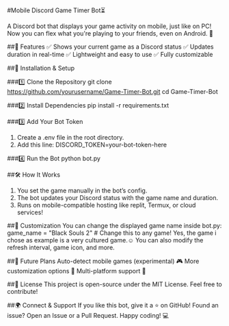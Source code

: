 #Mobile Discord Game Timer Bot⏳

A Discord bot that displays your game activity on mobile, just like on PC! Now you can flex what you're playing to your friends, even on Android. 🚀

##🌟 Features
✅ Shows your current game as a Discord status 
✅ Updates duration in real-time 
✅ Lightweight and easy to use 
✅ Fully customizable

##🔧 Installation & Setup

###1️⃣ Clone the Repository
git clone https://github.com/yourusername/Game-Timer-Bot.git
cd Game-Timer-Bot

###2️⃣ Install Dependencies
pip install -r requirements.txt

###3️⃣ Add Your Bot Token
1. Create a .env file in the root directory.
2. Add this line:
DISCORD_TOKEN=your-bot-token-here

###4️⃣ Run the Bot
python bot.py

##🛠 How It Works

1. You set the game manually in the bot’s config.
2. The bot updates your Discord status with the game name and duration.
3. Runs on mobile-compatible hosting like replit, Termux, or cloud services!

##📌 Customization
You can change the displayed game name inside bot.py:
game_name = "Black Souls 2"  # Change this to any game! Yes, the game i chose as example is a very cultured game.☺️
You can also modify the refresh interval, game icon, and more.

##🚀 Future Plans
Auto-detect mobile games (experimental) 🎮
More customization options 🎨
Multi-platform support 📱

##📝 License
This project is open-source under the MIT License. Feel free to contribute!


##🌍 Connect & Support
If you like this bot, give it a ⭐ on GitHub! Found an issue? Open an Issue or a Pull Request. Happy coding! 💻

